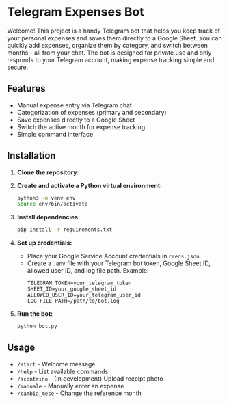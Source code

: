 # Telegram Expenses Bot

Welcome! This project is a handy Telegram bot that helps you keep track of your personal expenses and saves them directly to a Google Sheet. You can quickly add expenses, organize them by category, and switch between months - all from your chat. The bot is designed for private use and only responds to your Telegram account, making expense tracking simple and secure.

## Features

- Manual expense entry via Telegram chat
- Categorization of expenses (primary and secondary)
- Save expenses directly to a Google Sheet
- Switch the active month for expense tracking
- Simple command interface

## Installation

1. **Clone the repository:**

2. **Create and activate a Python virtual environment:**
   ```sh
   python3 -m venv env
   source env/bin/activate
   ```

3. **Install dependencies:**
   ```sh
   pip install -r requirements.txt
   ```

4. **Set up credentials:**
   - Place your Google Service Account credentials in `creds.json`.
   - Create a `.env` file with your Telegram bot token, Google Sheet ID, allowed user ID, and log file path. Example:
     ```
     TELEGRAM_TOKEN=your_telegram_token
     SHEET_ID=your_google_sheet_id
     ALLOWED_USER_ID=your_telegram_user_id
     LOG_FILE_PATH=/path/to/bot.log
     ```

5. **Run the bot:**
   ```sh
   python bot.py
   ```

## Usage

- `/start` - Welcome message
- `/help` - List available commands
- `/scontrino` - (In development) Upload receipt photo
- `/manuale` - Manually enter an expense
- `/cambia_mese` - Change the reference month
